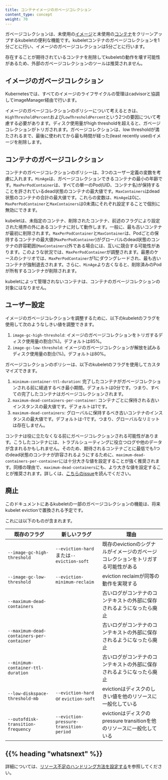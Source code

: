 ```yaml
---
title: コンテナイメージのガベージコレクション
content_type: concept
weight: 70
---
```


<!-- overview -->

ガベージコレクションは、未使用の[イメージ](/ja/docs/concepts/containers/#container-images)と未使用の[コンテナ](/ja/docs/concepts/containers/)をクリーンアップするkubeletの便利な機能です。kubeletコンテナのガベージコレクションを1分ごとに行い、イメージのガベージコレクションは5分ごとに行います。

存在することが期待されているコンテナを削除してkubeletの動作を壊す可能性があるため、外部のガベージコレクションのツールは推奨されません。

<!-- body -->

## イメージのガベージコレクション

Kubernetesでは、すべてのイメージのライフサイクルの管理はcadvisorと協調してimageManager経由で行います。

イメージのガベージコレクションのポリシーについて考えるときは、`HighThresholdPercent`および`LowThresholdPercent`という2つの要因について考慮する必要があります。ディスク使用量がhigh thresholdを超えると、ガベージコレクションがトリガされます。ガベージコレクションは、low
thresholdが満たされるまで、最後に使われてから最も時間が経った(least recently used)イメージを削除します。

## コンテナのガベージコレクション

コンテナのガベージコレクションのポリシーは、3つのユーザー定義の変数を考慮に入れます。`MinAge`は、ガベージコレクションできるコンテナの最小の年齢です。`MaxPerPodContainer`は、すべての単一のPod(UID、コンテナ名)が保持することを許されているdead状態のコンテナの最大値です。`MaxContainers`はdead状態のコンテナの合計の最大値です。これらの変数は、`MinAge`は0に、`MaxPerPodContainer`と`MaxContainers`は0未満にそれぞれ設定することで個別に無効にできます。

kubeletは、未指定のコンテナ、削除されたコンテナ、前述のフラグにより設定された境界の外にあるコンテナに対して動作します。一般に、最も古いコンテナが最初に削除されます。`MaxPerPodContainer`と`MaxContainer`は、Podごとの保持するコンテナの最大値(`MaxPerPodContainer`)がグローバルのdead状態のコンテナの許容範囲(`MaxContainers`)外である場合には、互いに競合する可能性があります。このような状況では、`MaxPerPodContainer`が調整されます。最悪のケースのシナリオでは、`MaxPerPodContainer`が1にダウングレードされ、最も古いコンテナが強制退去されます。さらに、`MinAge`より古くなると、削除済みのPodが所有するコンテナが削除されます。

kubeletによって管理されないコンテナは、コンテナのガベージコレクションの対象にはなりません。

## ユーザー設定

イメージのガベージコレクションを調整するために、以下のkubeletのフラグを使用して次のようなしきい値を調整できます。

1. `image-gc-high-threshold`: イメージのガベージコレクションをトリガするディスク使用量の割合(%)。デフォルトは85%。
2. `image-gc-low-threshold`: イメージのガベージコレクションが解放を試みるディスク使用量の割合(%)。デフォルトは80%。

ガベージコレクションのポリシーは、以下のkubeletのフラグを使用してカスタマイズできます。

1. `minimum-container-ttl-duration`: 完了したコンテナがガベージコレクションされる前に経過するべき最小期間。デフォルトは0分です。つまり、すべての完了したコンテナはガベージコレクションされます。
2. `maximum-dead-containers-per-container`: コンテナごとに保持される古いインスタンスの最大値です。デフォルトは1です。
3. `maximum-dead-containers`: グローバルに保持するべき古いコンテナのインスタンスの最大値です。デフォルトは-1です。つまり、グローバルなリミットは存在しません。

コンテナは役に立たなくなる前にガベージコレクションされる可能性があります。こうしたコンテナには、トラブルシューティングに役立つログや他のデータが含まれるかもしれません。そのため、期待されるコンテナごとに最低でも1つのdead状態のコンテナが許容されるようにするために、`maximum-dead-containers-per-container`には十分大きな値を設定することが強く推奨されます。同様の理由で、`maximum-dead-containers`にも、より大きな値を設定することが推奨されます。詳しくは、[こちらのissue](https://github.com/kubernetes/kubernetes/issues/13287)を読んでください。

## 廃止

このドキュメントにあるkubeletの一部のガベージコレクションの機能は、将来kubelet evictionで置換される予定です。

これには以下のものが含まれます。

| 既存のフラグ | 新しいフラグ | 理由 |
| ------------- | -------- | --------- |
| `--image-gc-high-threshold` | `--eviction-hard`または`--eviction-soft` | 既存のevictionのシグナルがイメージのガベージコレクションをトリガする可能性がある |
| `--image-gc-low-threshold` | `--eviction-minimum-reclaim` | eviction reclaimが同等の動作を実現する |
| `--maximum-dead-containers` | | 古いログがコンテナのコンテキストの外部に保存されるようになったら廃止 |
| `--maximum-dead-containers-per-container` | | 古いログがコンテナのコンテキストの外部に保存されるようになったら廃止 |
| `--minimum-container-ttl-duration` | | 古いログがコンテナのコンテキストの外部に保存されるようになったら廃止 |
| `--low-diskspace-threshold-mb` | `--eviction-hard` or `eviction-soft` | evictionはディスクのしきい値を他のリソースに一般化している |
| `--outofdisk-transition-frequency` | `--eviction-pressure-transition-period` | evictionはディスクのpressure transitionを他のリソースに一般化している |



## {{% heading "whatsnext" %}}


詳細については、[リソース不足のハンドリング方法を設定する](/docs/tasks/administer-cluster/out-of-resource/)を参照してください。

